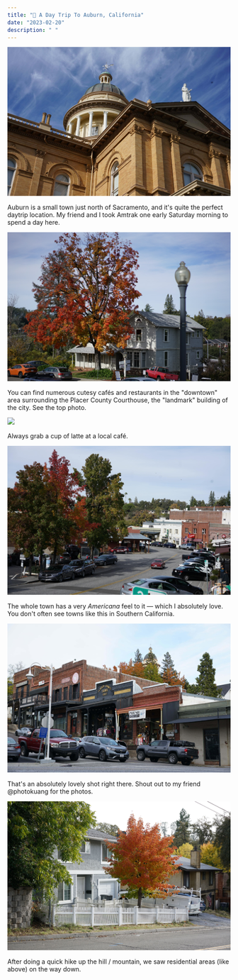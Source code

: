 ```yaml
---
title: "📍 A Day Trip To Auburn, California"
date: "2023-02-20"
description: " "
---
```


![](building.jpg)

Auburn is a small town just north of Sacramento, and it's quite the perfect daytrip location. My friend and I took Amtrak one early Saturday morning to spend a day here.

![](auburn-min.jpg)

You can find numerous cutesy cafés and restaurants in the "downtown" area surrounding the Placer County Courthouse, the "landmark" building of the city. See the top photo.

![](latte.jpg)

Always grab a cup of latte at a local café.

![](auburn-two.jpg)

The whole town has a very <i>Americana</i> feel to it — which I absolutely love. You don't often see towns like this in Southern California. 

![](downtown.jpg)

That's an absolutely lovely shot right there. Shout out to my friend @photokuang for the photos.

![](residential.jpg)

After doing a quick hike up the hill / mountain, we saw residential areas (like above) on the way down. 